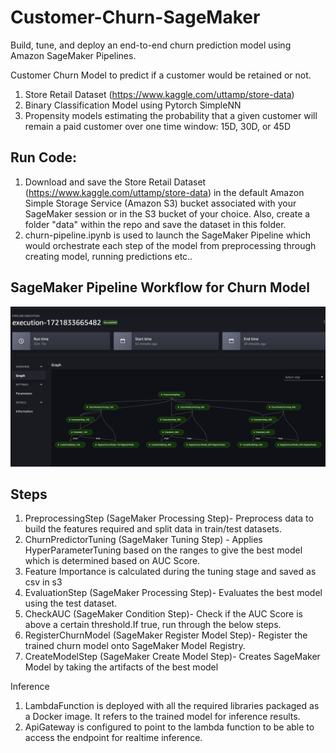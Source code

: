 # Customer-Churn-SageMaker
Build, tune, and deploy an end-to-end churn prediction model using Amazon SageMaker Pipelines.


Customer Churn Model to predict if a customer would be retained or not.
1. Store Retail Dataset (https://www.kaggle.com/uttamp/store-data)
2. Binary Classification Model using Pytorch SimpleNN
3. Propensity models estimating the probability that a given customer will remain a paid customer over one time window: 15D, 30D, or 45D 


## Run Code:
1. Download and save the Store Retail Dataset (https://www.kaggle.com/uttamp/store-data) in the default Amazon Simple Storage Service (Amazon S3) bucket associated with your SageMaker session or in the S3 bucket of your choice. Also, create a folder "data" within the repo and save the dataset in this folder.
2. churn-pipeline.ipynb is used to launch the SageMaker Pipeline which would orchestrate each step of the model from preprocessing through creating model, running predictions etc..

## SageMaker Pipeline Workflow for Churn Model
![plot](outputs/Sagemaker-pipeline.png)

## Steps
1. PreprocessingStep (SageMaker Processing Step)-  Preprocess data to build the features required and split data in train/test datasets.
2. ChurnPredictorTuning (SageMaker Tuning Step) - Applies HyperParameterTuning based on the ranges to give the best model which is determined based on AUC Score.
3. Feature Importance is calculated during the tuning stage and saved as csv in s3
4. EvaluationStep (SageMaker Processing Step)- Evaluates the best model using the test dataset.
5. CheckAUC (SageMaker Condition Step)- Check if the AUC Score is above a certain threshold.If true, run through the below steps.
6. RegisterChurnModel (SageMaker Register Model Step)- Register the trained churn model onto SageMaker Model Registry.
7. CreateModelStep (SageMaker Create Model Step)- Creates SageMaker Model by taking the artifacts of the best model

Inference
1. LambdaFunction is deployed with all the required libraries packaged as a Docker image. It refers to the trained model for inference results.
2. ApiGateway is configured to point to the lambda function to be able to access the endpoint for realtime inference.
